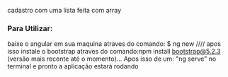 cadastro com uma lista feita com array


### Para Utilizar:
baixe o angular em sua maquina atraves do comando: $ ng new ////
apos isso instale o bootstrap atraves do comando:npm install bootstrap@5.2.3 (versão mais recente até o momento)...
Apos isso de um: "ng serve" no terminal e pronto a aplicação estará rodando
